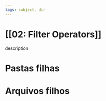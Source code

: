 ```yaml
---
tags: subject, dir
---
```


# [[02: Filter Operators]]

description

# Pastas filhas



# Arquivos filhos


